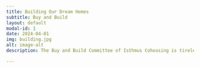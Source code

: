 ```yaml
---
title: Building Our Dream Homes
subtitle: Buy and Build
layout: default
modal-id: 1
date: 2024-04-01
img: building.jpg
alt: image-alt
description: The Buy and Build Committee of Isthmus Cohousing is tirelessly dedicated to realizing our vision of a sustainable and vibrant community. At the forefront of our efforts is the meticulous task of finding the perfect location that embodies our values and aspirations. Concurrently, we are diligently working to handle the activities related to identifying and securing a site and financing, and developing financial projections and architectural plans to turn our dreams into reality. This will lead to hiring a developer and an architect and working with a lender to oversee the purchase of the site and design and construction of the building. With an eye toward the future, we are actively engaged in designing a building that reflects our community's needs and desires, incorporating sustainable practices and fostering a sense of interconnectedness. As we embark on the journey of construction, we are driven by our collective vision and unwavering determination to create a home that embodies the essence of cohousing living.

---
```

